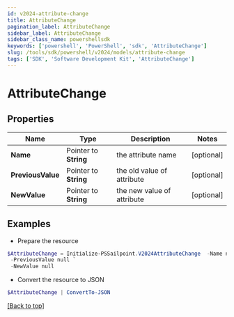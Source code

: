 ```yaml
---
id: v2024-attribute-change
title: AttributeChange
pagination_label: AttributeChange
sidebar_label: AttributeChange
sidebar_class_name: powershellsdk
keywords: ['powershell', 'PowerShell', 'sdk', 'AttributeChange'] 
slug: /tools/sdk/powershell/v2024/models/attribute-change
tags: ['SDK', 'Software Development Kit', 'AttributeChange']
---
```



# AttributeChange

## Properties

Name | Type | Description | Notes
------------ | ------------- | ------------- | -------------
**Name** |  Pointer to **String** | the attribute name | [optional] 
**PreviousValue** |  Pointer to **String** | the old value of attribute | [optional] 
**NewValue** |  Pointer to **String** | the new value of attribute | [optional] 

## Examples

- Prepare the resource
```powershell
$AttributeChange = Initialize-PSSailpoint.V2024AttributeChange  -Name null `
 -PreviousValue null `
 -NewValue null
```

- Convert the resource to JSON
```powershell
$AttributeChange | ConvertTo-JSON
```


[[Back to top]](#) 

